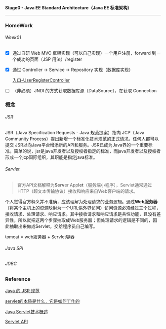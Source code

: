 **Stage0 - Java EE Standard Architecture（Java EE 标准架构）**

------

### HomeWork

###### Week01

- [x] 通过自研 Web MVC 框架实现（可以自己实现）一个用户注册，forward 到一个成功的页面（JSP 用法）/register

- [x] 通过 Controller -> Service -> Repository 实现（数据库实现）

  [入口-UserRegisterController](https://github.com/qxf-Carl/Evo/blob/main/stage-0/user-platform/user-web/src/main/java/org/geektimes/projects/user/web/controller/UserRegisterController.java)
  

- [ ] （非必须）JNDI 的方式获取数据库源（DataSource），在获取 Connection

### 概念

###### JSR

JSR（Java Specification Requests - Java 规范提案）指向 JCP（Java Community Process）提出新增一个标准化技术规范的正式请求。任何人都可以提交 JSR以向Java平台增添新的API和服务。JSR已成为Java界的一个重要标准。简单的说，jsr是java开发者以及授权者指定的标准，而java开发者以及授权者形成一个jcp国际组织，其职能是指定java标准。



###### Servlet

> 官方API文档解释为**Serv**er App**let**（服务端小程序），Servlet通常通过HTTP（超文本传输协议）接收和响应来自Web客户端的请求。

个人觉得官方释义并不准确，应该理解为处理请求的业务逻辑。通过**Web服务器**（将某个主机上的资源映射为一个URL供外界访问）访问资源必须经过三个过程，接收请求、处理请求、响应请求。其中接收请求和响应请求是共性功能，且没有差异性，所以就把这两个步骤抽取成Web服务器；但处理请求的逻辑是不同的，因此抽取出来做成Servlet，交给程序员自己编写。

tomcat = web服务器 + Servlet容器

###### Java SPI

###### JDBC


### Reference

[Java 的 JSR 规范](https://www.cnblogs.com/mintsd/p/14339998.html)

[servlet的本质是什么，它是如何工作的](https://www.zhihu.com/question/21416727/answer/690289895)

[Java Servlet技术概述](https://www.oracle.com/java/technologies/servlet-technology.html)

[Servlet API](https://docs.oracle.com/javaee/7/api/javax/servlet/Servlet.html)